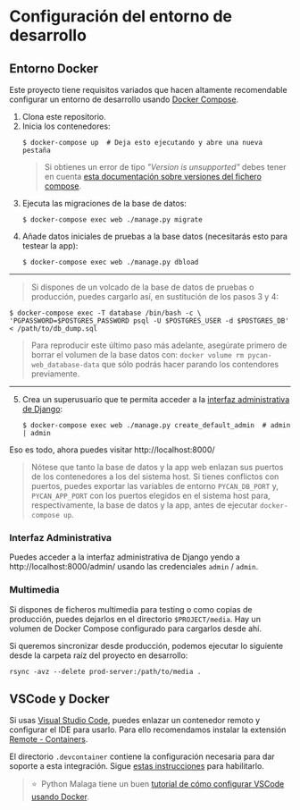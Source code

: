 # Configuración del entorno de desarrollo

## Entorno Docker

Este proyecto tiene requisitos variados que hacen altamente recomendable configurar un entorno de desarrollo usando [Docker Compose](https://docs.docker.com/compose/).

1. Clona este repositorio.
2. Inicia los contenedores:
   ```console
   $ docker-compose up  # Deja esto ejecutando y abre una nueva pestaña
   ```
   > Si obtienes un error de tipo _"Version is unsupported"_ debes tener en cuenta [esta documentación sobre versiones del fichero compose](https://docs.docker.com/compose/compose-file/compose-versioning/).
3. Ejecuta las migraciones de la base de datos:
   ```console
   $ docker-compose exec web ./manage.py migrate
   ```
4. Añade datos iniciales de pruebas a la base datos (necesitarás esto para testear la app):
   ```console
   $ docker-compose exec web ./manage.py dbload
   ```

---

> Si dispones de un volcado de la base de datos de pruebas o producción, puedes cargarlo así, en sustitución de los pasos 3 y 4:

```console
$ docker-compose exec -T database /bin/bash -c \
'PGPASSWORD=$POSTGRES_PASSWORD psql -U $POSTGRES_USER -d $POSTGRES_DB' < /path/to/db_dump.sql
```

> Para reproducir este último paso más adelante, asegúrate primero de borrar el volumen de la base datos con: `docker volume rm pycan-web_database-data` que sólo podrás hacer parando los contendores previamente.

---

5. Crea un superusuario que te permita acceder a la [interfaz administrativa de Django](#interfaz-administrativa):
   ```console
   $ docker-compose exec web ./manage.py create_default_admin  # admin | admin
   ```

Eso es todo, ahora puedes visitar http://localhost:8000/

> Nótese que tanto la base de datos y la app web enlazan sus puertos de los contenedores a los del sistema host. Si tienes conflictos con puertos, puedes exportar las variables de entorno `PYCAN_DB_PORT` y, `PYCAN_APP_PORT` con los puertos elegidos en el sistema host para, respectivamente, la base de datos y la app, antes de ejecutar `docker-compose up`.

### Interfaz Administrativa

Puedes acceder a la interfaz administrativa de Django yendo a http://localhost:8000/admin/ usando las credenciales `admin` / `admin`.

### Multimedia

Si dispones de ficheros multimedia para testing o como copias de producción, puedes dejarlos en el directorio `$PROJECT/media`. Hay un volumen de Docker Compose configurado para cargarlos desde ahí.

Si queremos sincronizar desde producción, podemos ejecutar lo siguiente desde la carpeta raíz del proyecto en desarrollo:

```console
rsync -avz --delete prod-server:/path/to/media .
```

## VSCode y Docker

Si usas [Visual Studio Code](https://code.visualstudio.com/), puedes enlazar un contenedor remoto y configurar el IDE para usarlo. Para ello recomendamos instalar la extensión [Remote - Containers](https://marketplace.visualstudio.com/items?itemName=ms-vscode-remote.remote-containers).

El directorio `.devcontainer` contiene la configuración necesaria para dar soporte a esta integración. Sigue [estas instrucciones](https://code.visualstudio.com/docs/remote/containers) para habilitarlo.

> ⭐ &nbsp;Python Malaga tiene un buen [tutorial de cómo configurar VSCode usando Docker](https://www.youtube.com/watch?v=mxpq0ntJ8T8).
